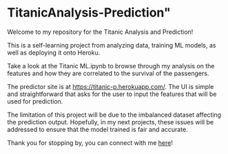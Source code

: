 # TitanicAnalysis-Prediction"
Welcome to my repository for the Titanic Analysis and Prediction!

This is a self-learning project from analyzing data, training ML models, as well as deploying it onto Heroku.

Take a look at the Titanic ML.ipynb to browse through my analysis on the features and how they are correlated to the survival of the passengers.

The predictor site is at https://titanic-p.herokuapp.com/. The UI is simple and straightforward that asks for the user to input the features that will be used for prediction.

The limitation of this project will be due to the imbalanced dataset affecting the prediction output. Hopefully, in my next projects, these issues will be addressed to ensure that the model trained is fair and accurate.

Thank you for stopping by, you can connect with me [here](https://www.linkedin.com/in/ryan-wong99/)!
